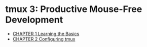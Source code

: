 # tmux 3: Productive Mouse-Free Development

* [CHAPTER 1 Learning the Basics](Computer/TPMFD/chapter01.md)
* [CHAPTER 2 Configuring tmux](Computer/TPMFD/chapter02.md)
